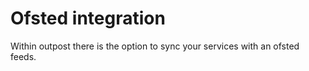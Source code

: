 # Ofsted integration

Within outpost there is the option to sync your services with an ofsted feeds.
